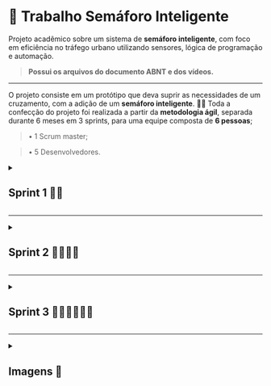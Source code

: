 # 🚦 Trabalho Semáforo Inteligente

Projeto acadêmico sobre um sistema de **semáforo inteligente**, com foco em eficiência no tráfego urbano utilizando sensores, lógica de programação e automação.

> **Possui os arquivos do documento ABNT e dos vídeos.**

---

O projeto consiste em um protótipo que deva suprir as necessidades de um cruzamento, com a adição de um **semáforo inteligente**. 🚗🚥
Toda a confecção do projeto foi realizada a partir da **metodologia ágil**, separada durante 6 meses em 3 sprints, para uma equipe composta de **6 pessoas**;

>• 1 Scrum master;

>• 5 Desenvolvedores.

<details closed> 
  <summary><h2> Sprint 1 🏃‍➡️</h2></summary>

#### 🚦🚨 Durante toda a primeira etapa do desenvolvimento a Kanalli corp. realizou utilizando um kit de Arduino Uno, a construção de um semáforo convencional.
Com o apoio da plataforma tinkercad, aprendemos como funciona toda a estrutura de um Arduino e suas ligações, logo após, realmente colocando a mão na massa, pegamos pratica e depois do teste com semáforo convencional, o incrementamos ainda mais, com instrumentos como por exemplo botões e mais leds, nos preparando aos poucos para fazer o trabalho final. ⏱️

</details>

---

<details closed> 
  <summary><h2> Sprint 2 🏃‍➡️🏃‍➡️</h2></summary>

#### 🚦 Durante toda a segunda etapa do desenvolvimento a Kanalli corp. realizou utilizando um kit de Arduino Uno, a construção de um semáforo, semi inteligente, com sensores. 🚨
Novamente após dominar a montagem de ligações simples, fizemos um semáforo convencinal, porém logo adicionamos sensores, neste caso o sensor ultrassônico, enfim começando os testes para adição do semáforo inteligente na maquete. ⏲️

</details>

  
 ---

 <details closed> 
  <summary><h2> Sprint 3 🏃‍➡️🏃‍➡️🏃‍➡️</h2></summary>

#### 🚦 Durante toda a terceira etapa do desenvolvimento a Kanalli corp. realizou utilizando kits de Arduino Uno, a construção de uma maquete, de semáforo inteligente, que incluia todo nosso conhecimento prévio. 🚨
A terceira e ultima etapa do projeto, foi a mais importante e assim a mais desafiadora, foi a que exigiu mais da equipe e solicitou uma maior organização e proatividade.
A equipe foi dividida entre funções, denominadas pelo Scrum Master, para otimizar o tempo de produção. A equipe então ficou em grupos; 

**• 2 componentes cuidando predominantemente do código que seria usado na maquete;**

**• 3 componentes cuidando da ambientação e planejamento da estutura;**

**• 1 componente realizando um trabalho geral, localizando onde era necessário ajuda e então auxiliando.**

---

# 🚥 Ideia Final e Diferencial
Na confecção durante uma troca de ideias a equipe após observar casos em noticias, notou uma deficiência, que é ainda maior no trânsito das areas rurais, e então procurou por uma estrutura que esteja predominantemente nestas áreas.
Então foi decidido que a maquete, contendo o semáforos inteligentes, seria aplicada em um cruzamento, diferente do convencional, um que possuí uma estrada de carros cortada por um trilho de trem. 🚂🛤️

A equipe então após todo o planejamento e confecção, fez a montagem de um cruzamento rodoferroviário, que continha sensores no trilho, que então ajudaram os semáforos, presentes um em cada lado da pista, à fecharem, junto com um sistema de cancela que prioriza a segurança de pedestres e também de veiculos. 🚶‍♂️🚗

</details>

---

<details closed> 
  <summary><h2> Imagens 📸</h2></summary>

![Imagem do trilho](C:\Users\ygorl\OneDrive\Desktop\Arquivos caio\Canva\Foto parque.jpeg)

</details>

